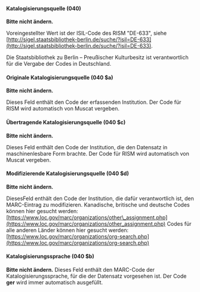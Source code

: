 #### Katalogisierungsquelle (040)

**Bitte nicht ändern.**

Voreingestellter Wert ist der ISIL-Code des RISM "DE-633", siehe [http://sigel.staatsbibliothek-berlin.de/suche/?isil=DE-633](http://sigel.staatsbibliothek-berlin.de/suche/?isil=DE-633). 

Die Staatsbibliothek zu Berlin – Preußischer Kulturbesitz ist verantwortlich für die Vergabe der Codes in Deutschland.

#### Originale Katalogisierungsquelle (040 $a)  
**Bitte nicht ändern.**

Dieses Feld enthält den Code der erfassenden Institution. Der Code für RISM wird automatisch von Muscat vergeben.

#### Übertragende Katalogisierungsquelle (040 $c)  
**Bitte nicht ändern.**

Dieses Feld enthält den Code der Institution, die den Datensatz in maschinenlesbare Form brachte. Der Code für RISM wird automatisch von Muscat vergeben.

#### Modifizierende Katalogisierungsquelle (040 $d)  
**Bitte nicht ändern.**

DiesesFeld enthält den Code der Institution, die dafür verantwortlich ist, den MARC-Eintrag zu modifizieren. Kanadische, britische und deutsche Codes können hier gesucht werden: [https://www.loc.gov/marc/organizations/other\_assignment.php](https://www.loc.gov/marc/organizations/other_assignment.php) Codes für alle anderen Länder können hier gesucht werden: [https://www.loc.gov/marc/organizations/org-search.php](https://www.loc.gov/marc/organizations/org-search.php)

#### Katalogisierungssprache (040 $b)  
**Bitte nicht ändern.**
Dieses Feld enthält den MARC-Code der Katalogisierungssprache, für die der Datensatz vorgesehen ist. Der Code **ger** wird immer automatisch ausgefüllt.